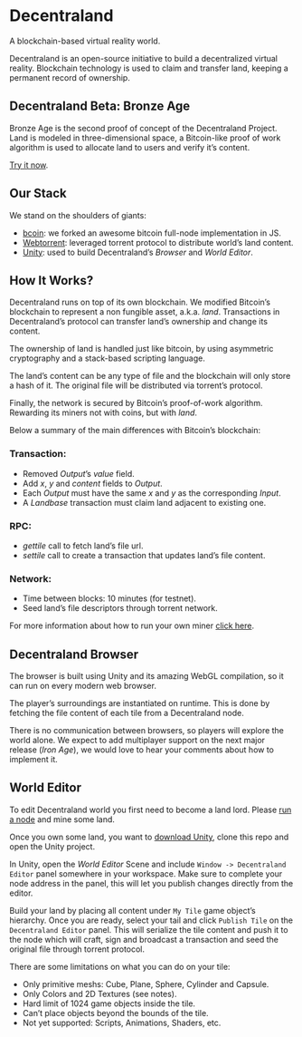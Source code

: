 # Decentraland
A blockchain-based virtual reality world.

Decentraland is an open-source initiative to build a decentralized virtual reality. Blockchain technology is used to claim and transfer land, keeping a permanent record of ownership.

## Decentraland Beta: Bronze Age
Bronze Age is the second proof of concept of the Decentraland Project. Land is modeled in three-dimensional space, a Bitcoin-like proof of work algorithm is used to allocate land to users and verify it’s content.

[Try it now](https://decentraland.github.io/bronzeage).


## Our Stack
We stand on the shoulders of giants:

* [bcoin](https://github.com/bcoin-org/bcoin): we forked an awesome bitcoin full-node implementation in JS.
* [Webtorrent](https://github.com/feross/webtorrent): leveraged torrent protocol to distribute world’s land content.
* [Unity](https://unity3d.com/): used to build Decentraland’s *Browser* and *World Editor*.


## How It Works?
Decentraland runs on top of its own blockchain. We modified Bitcoin’s blockchain to represent a non fungible asset, a.k.a. *land*. Transactions in Decentraland’s protocol can transfer land’s ownership and change its content.

The ownership of land is handled just like bitcoin, by using asymmetric cryptography and a stack-based scripting language.

The land’s content can be any type of file and the blockchain will only store a hash of it. The original file will be distributed via torrent’s protocol.

Finally, the network is secured by Bitcoin’s proof-of-work algorithm. Rewarding its miners not with coins, but with *land*.

Below a summary of the main differences with Bitcoin’s blockchain:

### Transaction:
* Removed *Output*’s *value* field.
* Add *x*, *y* and *content* fields to *Output*.
* Each *Output* must have the same *x* and *y* as the corresponding *Input*.
* A *Landbase* transaction must claim land adjacent to existing one.

### RPC:
* *gettile* call to fetch land’s file url.
* *settile* call to create a transaction that updates land’s file content.

### Network:
* Time between blocks: 10 minutes (for testnet).
* Seed land’s file descriptors through torrent network.

For more information about how to run your own miner [click here](https://github.com/decentraland/decentraland-node).

## Decentraland Browser
The browser is built using Unity and its amazing WebGL compilation, so it can run on every modern web browser.

The player’s surroundings are instantiated on runtime. This is done by fetching the file content of each tile from a Decentraland node.

There is no communication between browsers, so players will explore the world alone. We expect to add multiplayer support on the next major release (*Iron Age*), we would love to hear your comments about how to implement it.

## World Editor
To edit Decentraland world you first need to become a land lord. Please [run a node](https://github.com/decentraland/decentraland-node) and mine some land.

Once you own some land, you want to [download Unity](https://unity3d.com/get-unity/download), clone this repo and open the Unity project.

In Unity, open the *World Editor* Scene and include  `Window -> Decentraland Editor`  panel somewhere in your workspace. Make sure to complete your node address in the panel, this will let you publish changes directly from the editor.

Build your land by placing all content under `My Tile`  game object’s hierarchy. Once you are ready, select your tail and click `Publish Tile` on the `Decentraland Editor` panel. This will serialize the tile content and push it to the node which will craft, sign and broadcast a transaction and seed the original file through torrent protocol.

There are some limitations on what you can do on your tile:

* Only primitive meshs: Cube, Plane, Sphere, Cylinder and Capsule.
* Only Colors and 2D Textures (see notes).
* Hard limit of 1024 game objects inside the tile.
* Can’t place objects beyond the bounds of the tile.
* Not yet supported: Scripts, Animations, Shaders, etc.
